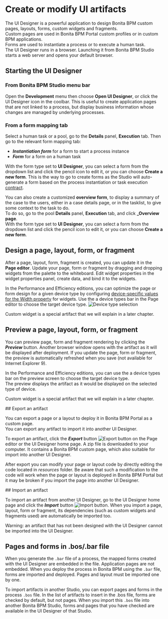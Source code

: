 # Create or modify UI artifacts

The UI Designer is a powerful application to design Bonita BPM custom pages, layouts, forms, custom widgets and fragments.  
Custom pages are used in Bonita BPM Portal custom profiles or in custom BPM applications.  
Forms are used to instantiate a process or to execute a human task.  
The UI Designer runs in a browser. Launching it from Bonita BPM Studio starts a web server and opens your default browser.

## Starting the UI Designer

### From Bonita BPM Studio menu bar

Open the **Development** menu then choose **Open UI Designer**, or click the UI Designer icon in the coolbar. This is useful to create application pages that are not linked to a process, but display business information whose changes are managed by underlying processes.

### From a form mapping tab

Select a human task or a pool, go to the **Details** panel, **Execution** tab. Then go to the relevant form mapping tab:

* **_Instantiation form_** for a form to start a process instance
* **_Form_** for a form on a human task

With the form type set to **UI Designer**, you can select a form from the dropdown list and click the pencil icon to edit it, or you can choose **Create a new form**. This is the way to go to create forms as the Studio will auto-generate a form based on the process instantiation or task execution [contract](contracts-and-contexts.md).

You can also create a customized **overview form**, to display a summary of the case to the users, either in a case details page, or in the tasklist, to give some context to the task to do.  
To do so, go to the pool **Details** panel, **Execution** tab, and click **_Overview page**.  
With the form type set to **UI Designer**, you can select a form from the dropdown list and click the pencil icon to edit it, or you can choose **Create a new form**.

## Design a page, layout, form, or fragment

After a page, layout, form, fragment is created, you can update it in the **Page editor**. Update your page, form or fragment by dragging and dropping widgets from the palette to the whiteboard. Edit widget properties in the widget properties panel, create data, and bind it to the widgets.

In the Performance and Efficiency editions, you can optimize the page or form design for a given device type by configuring [device-specific values for the Width property](widget-properties.md) for widgets. Use the a device types bar in the Page editor to choose the target device type.
![Device type selection](images/images-6_0/pb-resolution.png)

Custom widget is a special artifact that we will explain in a later chapter.

## Preview a page, layout, form, or fragment

You can preview page, form and fragment rendering by clicking the **_Preview_** button. Another browser window opens with the artifact as it will be displayed after deployment. If you update the page, form or fragment, the preview is automatically refreshed when you save (not available for Internet Explorer 9).

In the Performance and Efficiency editions, you can use the a device types bar on the preview screen to choose the target device type.  
The preview displays the artifact as it would be displayed on the selected type of device.

Custom widget is a special artifact that we will explain in a later chapter.

<a id="export"/>
## Export an artifact

You can export a page or a layout to deploy it in Bonita BPM Portal as a custom page.  
You can export any artifact to import it into another UI Designer.

To export an artifact, click the **_Export_** button ![Export button](images/images-6_0/pb-export.png) on the Page editor or the UI Designer home page. A zip file is downloaded to your computer. It contains a Bonita BPM custom page, which also suitable for import into another UI Designer.

After export you can modify your page or layout code by directly editing the code located in _resources_ folder. Be aware that such a modification to the code will work when the page or layout is deployed in Bonita BPM Portal but it may be broken if you import the page into another UI Designer.

<a id="import"/>
## Import an artifact

To import an artifact from another UI Designer, go to the UI Designer home page and click the **_Import_** button ![Import button](images/images-6_0/pb-import.png). When you import a page, layout, form or fragment, its dependencies (such as custom widgets and fragments used) are automatically be imported too.

Warning: an artifact that has not been designed with the UI Designer cannot be imported into the UI Designer.

## Pages and forms in .bos/.bar file

When you generate the `.bar` file of a process, the mapped forms created with the UI Designer are embedded in the file. Application pages are not embedded. When you deploy the process in Bonita BPM using the `.bar` file, forms are imported and deployed. Pages and layout must be imported one by one.

To import artifacts in another Studio, you can export pages and forms in the process `.bos` file. In the list of artifacts to insert in the .bos file, forms are checked by default, but not pages. When you import this `.bos` file into another Bonita BPM Studio, forms and pages that you have checked are available in the UI Designer of that Studio.

